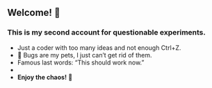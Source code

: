 ## Welcome! 🎉
### This is my second account for questionable experiments.

- Just a coder with too many ideas and not enough Ctrl+Z.
- 🐛 Bugs are my pets, I just can’t get rid of them.
- Famous last words: “This should work now.”
-  
- **Enjoy the chaos!** 🚀
  
